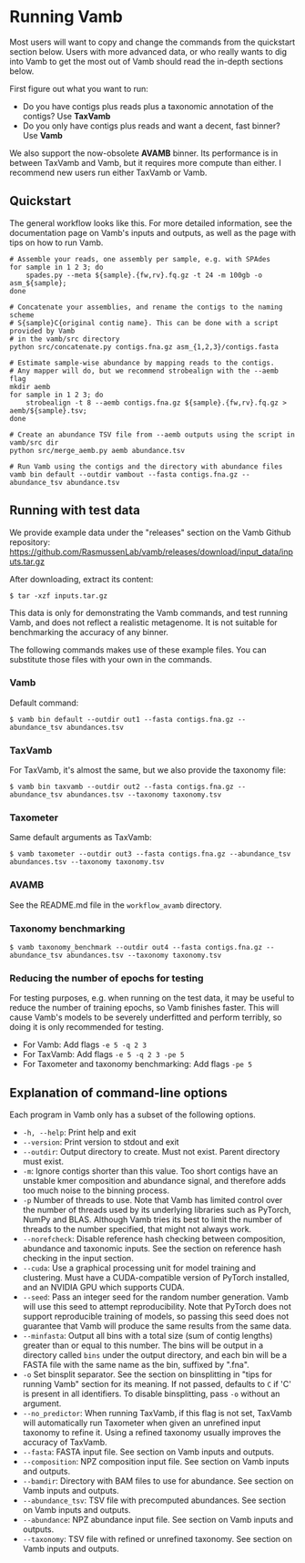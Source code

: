 # Running Vamb
Most users will want to copy and change the commands from the quickstart section below.
Users with more advanced data, or who really wants to dig into Vamb to get the most out of Vamb should read the in-depth sections below.

First figure out what you want to run:
* Do you have contigs plus reads plus a taxonomic annotation of the contigs? Use __TaxVamb__
* Do you only have contigs plus reads and want a decent, fast binner? Use __Vamb__

We also support the now-obsolete __AVAMB__ binner. Its performance is in between TaxVamb and Vamb,
but it requires more compute than either.
I recommend new users run either TaxVamb or Vamb.

## Quickstart
The general workflow looks like this.
For more detailed information, see the documentation page on Vamb's inputs and outputs, as well as the page with tips on how to run Vamb.

```shell
# Assemble your reads, one assembly per sample, e.g. with SPAdes
for sample in 1 2 3; do
    spades.py --meta ${sample}.{fw,rv}.fq.gz -t 24 -m 100gb -o asm_${sample};
done    

# Concatenate your assemblies, and rename the contigs to the naming scheme
# S{sample}C{original contig name}. This can be done with a script provided by Vamb
# in the vamb/src directory
python src/concatenate.py contigs.fna.gz asm_{1,2,3}/contigs.fasta

# Estimate sample-wise abundance by mapping reads to the contigs.
# Any mapper will do, but we recommend strobealign with the --aemb flag
mkdir aemb
for sample in 1 2 3; do
    strobealign -t 8 --aemb contigs.fna.gz ${sample}.{fw,rv}.fq.gz > aemb/${sample}.tsv;
done

# Create an abundance TSV file from --aemb outputs using the script in vamb/src dir
python src/merge_aemb.py aemb abundance.tsv

# Run Vamb using the contigs and the directory with abundance files
vamb bin default --outdir vambout --fasta contigs.fna.gz --abundance_tsv abundance.tsv
```

## Running with test data
We provide example data under the "releases" section on the Vamb Github repository: https://github.com/RasmussenLab/vamb/releases/download/input_data/inputs.tar.gz

After downloading, extract its content:
```shell
$ tar -xzf inputs.tar.gz
```

This data is only for demonstrating the Vamb commands, and test running Vamb, and does not reflect a realistic metagenome. It is not suitable for benchmarking the accuracy of any binner.

The following commands makes use of these example files. You can substitute those files with your own in the commands.


### Vamb
Default command:

```shell
$ vamb bin default --outdir out1 --fasta contigs.fna.gz --abundance_tsv abundances.tsv
```

### TaxVamb
For TaxVamb, it's almost the same, but we also provide the taxonomy file:

```shell
$ vamb bin taxvamb --outdir out2 --fasta contigs.fna.gz --abundance_tsv abundances.tsv --taxonomy taxonomy.tsv
```

### Taxometer
Same default arguments as TaxVamb:

```shell
$ vamb taxometer --outdir out3 --fasta contigs.fna.gz --abundance_tsv abundances.tsv --taxonomy taxonomy.tsv
```

### AVAMB
See the README.md file in the `workflow_avamb` directory.


### Taxonomy benchmarking
```shell
$ vamb taxonomy_benchmark --outdir out4 --fasta contigs.fna.gz --abundance_tsv abundances.tsv --taxonomy taxonomy.tsv
```

### Reducing the number of epochs for testing
For testing purposes, e.g. when running on the test data, it may be useful to reduce the number of training epochs, so Vamb finishes faster.
This will cause Vamb's models to be severely underfitted and perform terribly, so doing it is only recommended for testing.

* For Vamb: Add flags `-e 5 -q 2 3`
* For TaxVamb: Add flags `-e 5 -q 2 3 -pe 5`
* For Taxometer and taxonomy benchmarking: Add flags `-pe 5`

## Explanation of command-line options
Each program in Vamb only has a subset of the following options.

* `-h, --help`: Print help and exit
* `--version`: Print version to stdout and exit
* `--outdir`: Output directory to create. Must not exist. Parent directory must exist.
* `-m`: Ignore contigs shorter than this value. Too short contigs have an unstable kmer composition
  and abundance signal, and therefore adds too much noise to the binning process.
* `-p` Number of threads to use. Note that Vamb has limited control over the number of threads used by
  its underlying libraries such as PyTorch, NumPy and BLAS. Although Vamb tries its best to limit the
  number of threads to the number specified, that might not always work.
* `--norefcheck`: Disable reference hash checking between composition, abundance and taxonomic inputs.
  See the section on reference hash checking in the input section.
* `--cuda`: Use a graphical processing unit for model training and clustering.
  Must have a CUDA-compatible version of PyTorch installed, and an NVIDIA GPU which supports CUDA. 
* `--seed`: Pass an integer seed for the random number generation. Vamb will use this seed to attempt reproducibility. Note that PyTorch does not support reproducible training of models, so passing this seed does not guarantee that Vamb will produce the same results from the same data.
* `--minfasta`: Output all bins with a total size (sum of contig lengths) greater than or equal to this
  number. The bins will be output in a directory called `bins` under the output directory, and each bin
  will be a FASTA file with the same name as the bin, suffixed by ".fna".
* `-o` Set binsplit separator. See the section on binsplitting in "tips for running Vamb" section for its meaning.
  If not passed, defaults to `C` if 'C' is present in all identifiers.
  To disable binsplitting, pass `-o` without an argument.
* `--no_predictor`: When running TaxVamb, if this flag is not set, TaxVamb will automatically run
  Taxometer when given an unrefined input taxonomy to refine it.
  Using a refined taxonomy usually improves the accuracy of TaxVamb.
* `--fasta`: FASTA input file. See section on Vamb inputs and outputs.
* `--composition`: NPZ composition input file. See section on Vamb inputs and outputs.
* `--bamdir`: Directory with BAM files to use for abundance. See section on Vamb inputs and outputs.
* `--abundance_tsv`: TSV file with precomputed abundances. See section on Vamb inputs and outputs.
* `--abundance`: NPZ abundance input file. See section on Vamb inputs and outputs.
* `--taxonomy`: TSV file with refined or unrefined taxonomy. See section on Vamb inputs and outputs.
